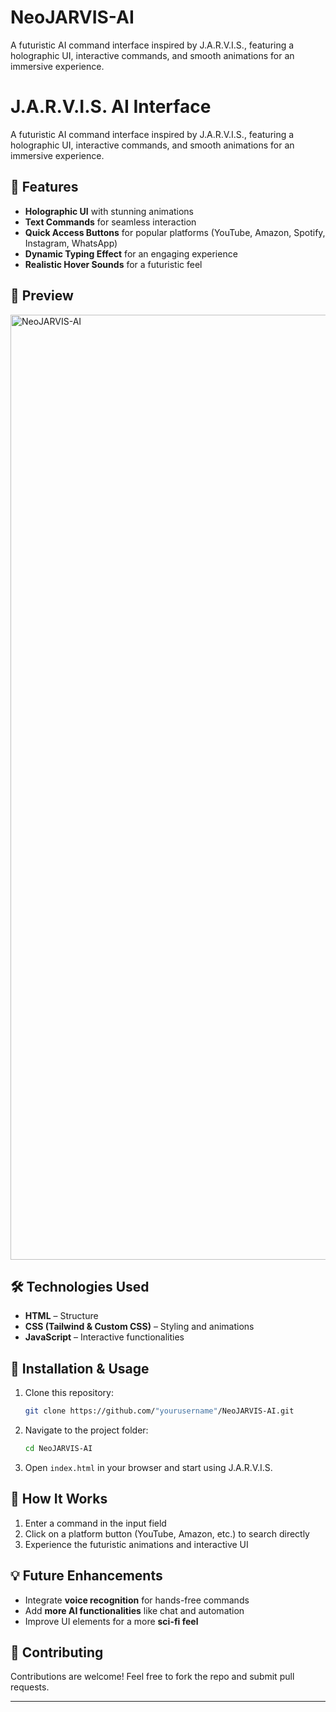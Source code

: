 # NeoJARVIS-AI
A futuristic AI command interface inspired by J.A.R.V.I.S., featuring a holographic UI, interactive commands, and smooth animations for an immersive experience.
# J.A.R.V.I.S. AI Interface

A futuristic AI command interface inspired by J.A.R.V.I.S., featuring a holographic UI, interactive commands, and smooth animations for an immersive experience.

## 🚀 Features
- **Holographic UI** with stunning animations
- **Text Commands** for seamless interaction
- **Quick Access Buttons** for popular platforms (YouTube, Amazon, Spotify, Instagram, WhatsApp)
- **Dynamic Typing Effect** for an engaging experience
- **Realistic Hover Sounds** for a futuristic feel

## 📸 Preview
<img width="1512" alt="NeoJARVIS-AI" src="https://github.com/user-attachments/assets/8dcbc9b4-ce91-415b-b1ec-9d7ac43d8a76" />


## 🛠️ Technologies Used
- **HTML** – Structure
- **CSS (Tailwind & Custom CSS)** – Styling and animations
- **JavaScript** – Interactive functionalities

## 🔧 Installation & Usage
1. Clone this repository:
   ```bash
   git clone https://github.com/"yourusername"/NeoJARVIS-AI.git
   ```
2. Navigate to the project folder:
   ```bash
   cd NeoJARVIS-AI
   ```
3. Open `index.html` in your browser and start using J.A.R.V.I.S.

## 🎯 How It Works
1. Enter a command in the input field
2. Click on a platform button (YouTube, Amazon, etc.) to search directly
3. Experience the futuristic animations and interactive UI

## 💡 Future Enhancements
- Integrate **voice recognition** for hands-free commands
- Add **more AI functionalities** like chat and automation
- Improve UI elements for a more **sci-fi feel**

## 🤝 Contributing
Contributions are welcome! Feel free to fork the repo and submit pull requests.

---
